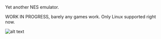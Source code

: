 Yet another NES emulator.

WORK IN PROGRESS, barely any games work.
Only Linux supported right now.

![alt text](https://raw.githubusercontent.com/ttammear/nes-emu/master/screenshots/drmario.png)
